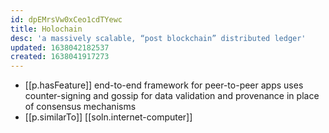 ```yaml
---
id: dpEMrsVw0xCeo1cdTYewc
title: Holochain
desc: 'a massively scalable, “post blockchain” distributed ledger'
updated: 1638042182537
created: 1638041917273
---
```


- [[p.hasFeature]] end-to-end framework for peer-to-peer apps uses counter-signing and gossip for data validation and provenance in place of consensus mechanisms
- [[p.similarTo]] [[soln.internet-computer]]